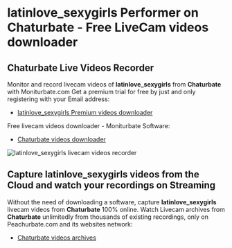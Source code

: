 # latinlove_sexygirls Performer on Chaturbate - Free LiveCam videos downloader

## Chaturbate Live Videos Recorder

Monitor and record livecam videos of **latinlove_sexygirls** from **Chaturbate** with Moniturbate.com
Get a premium trial for free by just and only registering with your Email address:
* [latinlove_sexygirls Premium videos downloader](https://moniturbate.com/request-demo-licence-key.html)

Free livecam videos downloader - Moniturbate Software:
* [Chaturbate videos downloader](https://moniturbate.com/moniturbate-download-software.html)

![latinlove_sexygirls livecam videos recorder](https://peachurnet.com/templates/moniturbate-software.png)


## Capture latinlove_sexygirls videos from the Cloud and watch your recordings on Streaming

Without the need of downloading a software, capture **latinlove_sexygirls** livecam videos from **Chaturbate** 100% online.
Watch Livecam archives from **Chaturbate** unlimitedly from thousands of existing recordings, only on Peachurbate.com and its websites network:
* [Chaturbate videos archives](https://peachurnet.com/)